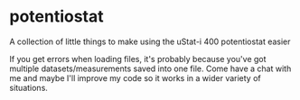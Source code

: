 # potentiostat
A collection of little things to make using the uStat-i 400 potentiostat easier

If you get errors when loading files, it's probably because you've got multiple datasets/measurements saved into one file. Come have a chat with me and maybe I'll improve my code so it works in a wider variety of situations.
